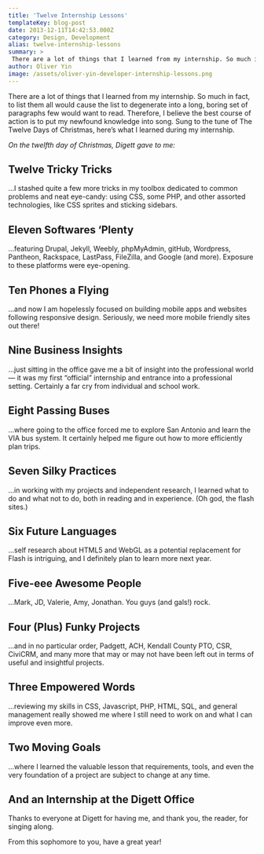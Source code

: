 ```yaml
---
title: 'Twelve Internship Lessons'
templateKey: blog-post
date: 2013-12-11T14:42:53.000Z
category: Design, Development
alias: twelve-internship-lessons
summary: > 
 There are a lot of things that I learned from my internship. So much in fact, to list them all would cause the list to degenerate into a long, boring set of paragraphs few would want to read. Therefore, I believe the best course of action is to put my newfound knowledge into song. Sung to the tune of The Twelve Days of Christmas, here’s what I learned during my internship.
author: Oliver Yin
image: /assets/oliver-yin-developer-internship-lessons.png
---
```


There are a lot of things that I learned from my internship. So much in fact, to list them all would cause the list to degenerate into a long, boring set of paragraphs few would want to read. Therefore, I believe the best course of action is to put my newfound knowledge into song. Sung to the tune of The Twelve Days of Christmas, here’s what I learned during my internship.

_On the twelfth day of Christmas, Digett gave to me:_

Twelve Tricky Tricks
--------------------

...I stashed quite a few more tricks in my toolbox dedicated to common problems and neat eye-candy: using CSS, some PHP, and other assorted technologies, like CSS sprites and sticking sidebars.

Eleven Softwares ‘Plenty
------------------------

...featuring Drupal, Jekyll, Weebly, phpMyAdmin, gitHub, Wordpress, Pantheon, Rackspace, LastPass, FileZilla, and Google (and more). Exposure to these platforms were eye-opening.

Ten Phones a Flying
-------------------

...and now I am hopelessly focused on building mobile apps and websites following responsive design. Seriously, we need more mobile friendly sites out there!

Nine Business Insights
----------------------

...just sitting in the office gave me a bit of insight into the professional world — it was my first “official” internship and entrance into a professional setting. Certainly a far cry from individual and school work.

Eight Passing Buses
-------------------

...where going to the office forced me to explore San Antonio and learn the VIA bus system. It certainly helped me figure out how to more efficiently plan trips.

Seven Silky Practices
---------------------

…in working with my projects and independent research, I learned what to do and what not to do, both in reading and in experience. (Oh god, the flash sites.)

Six Future Languages
--------------------

...self research about HTML5 and WebGL as a potential replacement for Flash is intriguing, and I definitely plan to learn more next year.

Five-eee Awesome People
-----------------------

...Mark, JD, Valerie, Amy, Jonathan. You guys (and gals!) rock.

Four (Plus) Funky Projects
--------------------------

...and in no particular order, Padgett, ACH, Kendall County PTO, CSR, CiviCRM, and many more that may or may not have been left out in terms of useful and insightful projects.

Three Empowered Words
---------------------

...reviewing my skills in CSS, Javascript, PHP, HTML, SQL, and general management really showed me where I still need to work on and what I can improve even more.

Two Moving Goals
----------------

...where I learned the valuable lesson that requirements, tools, and even the very foundation of a project are subject to change at any time.

And an Internship at the Digett Office
--------------------------------------

Thanks to everyone at Digett for having me, and thank you, the reader, for singing along.

From this sophomore to you, have a great year!
